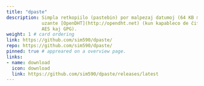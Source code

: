 ```yaml
---
title: "dpaste"
description: Simpla retkopiilo (pastebin) por malpezaj datumoj (64 KB maksimume)
             uzante [OpenDHT](http://opendht.net) (kun kapableco de ĉifrado per
             AES kaj GPG).
weight: 1 # card ordering
link: https://github.com/sim590/dpaste/
repo: https://github.com/sim590/dpaste/
pinned: true # appreared on a overview page.
links:
- name: download
  icon: download
  link: https://github.com/sim590/dpaste/releases/latest
---
```

